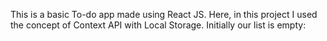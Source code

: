This is a basic To-do app made using React JS. Here, in this project I used the concept of Context API with Local Storage.
Initially our list is empty:


